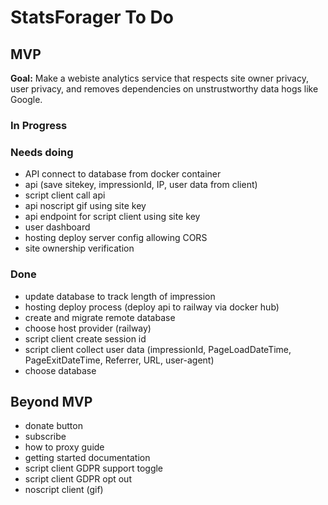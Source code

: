 # StatsForager To Do

## MVP
**Goal:** Make a webiste analytics service that respects site owner privacy, user privacy,
and removes dependencies on unstrustworthy data hogs like Google.

### In Progress

### Needs doing
- API connect to database from docker container
- api (save sitekey, impressionId, IP, user data from client)
- script client call api
- api noscript gif using site key
- api endpoint for script client using site key
- user dashboard
- hosting deploy server config allowing CORS
- site ownership verification

### Done
- update database to track length of impression
- hosting deploy process (deploy api to railway via docker hub)
- create and migrate remote database
- choose host provider (railway)
- script client create session id
- script client collect user data (impressionId, PageLoadDateTime, PageExitDateTime, Referrer, URL, user-agent)
- choose database

## Beyond MVP

- donate button
- subscribe
- how to proxy guide
- getting started documentation
- script client GDPR support toggle
- script client GDPR opt out
- noscript client (gif)

